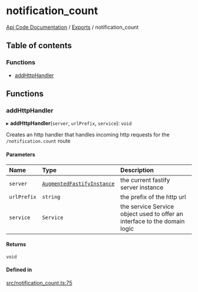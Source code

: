 # notification\_count
 
[Api Code Documentation](../README.md) / [Exports](../modules.md) / notification\_count

## Table of contents

### Functions

- [addHttpHandler](notification_count.md#addhttphandler)

## Functions

### addHttpHandler

▸ **addHttpHandler**(`server`, `urlPrefix`, `service`): `void`

Creates an http handler that handles incoming http requests for the `/notification.count` route

#### Parameters

| Name | Type | Description |
| :------ | :------ | :------ |
| `server` | [`AugmentedFastifyInstance`](../interfaces/types.AugmentedFastifyInstance.md) | the current fastify server instance |
| `urlPrefix` | `string` | the prefix of the http url |
| `service` | `Service` | the service Service object used to offer an interface to the domain logic |

#### Returns

`void`

#### Defined in

[src/notification_count.ts:75](https://github.com/openkfw/TruBudget/blob/965031f/api/src/notification_count.ts#L75)
